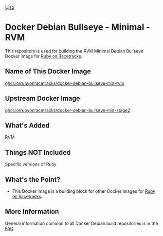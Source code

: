 [![CI](https://github.com/rubyonracetracks/docker-debian-bullseye-min-rvm/actions/workflows/build.yml/badge.svg)](https://github.com/rubyonracetracks/docker-debian-bullseye-min-rvm/actions/workflows/build.yml)

# Docker Debian Bullseye - Minimal - RVM

This repository is used for building the RVM Minimal Debian Bullseye Docker image for [Ruby on Racetracks](https://www.rubyonracetracks.com/).

## Name of This Docker Image
[ghcr.io/rubyonracetracks/docker-debian-bullseye-min-rvm](https://github.com/rubyonracetracks/docker-debian-bullseye-min-rvm/pkgs/container/docker-debian-bullseye-min-rvm)

## Upstream Docker Image
[ghcr.io/rubyonracetracks/docker-debian-bullseye-min-stage2](https://github.com/rubyonracetracks/docker-debian-bullseye-min-stage2/pkgs/container/docker-debian-bullseye-min-stage2)

## What's Added
RVM

## Things NOT Included
Specific versions of Ruby

## What's the Point?
* This Docker image is a building block for other Docker images for [Ruby on Racetracks](https://www.rubyonracetracks.com/).

## More Information
General information common to all Docker Debian build repositories is in the [FAQ](https://gitlab.com/rubyonracetracks/docker-common/blob/master/FAQ.md).
